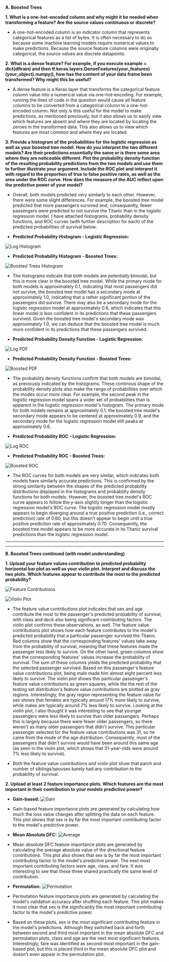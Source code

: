 **A. Boosted Trees**

  **1. What is a one-hot-encoded column and why might it be needed when transforming a feature?  Are the source values continuous or discrete?**
  
*  A one-hot-encoded column is an indicator column that represents categorical features as a list of bytes.  It is often necessary to do so because some machine learning models require numerical values to make predictions.  Because the source feature columns were originally categorical, the source values are discrete datapoints.

  **2. What is a dense feature?  For example, if you execute example = dict(dftrain) and then tf.keras.layers.DenseFeatures(your_features)(your_object).numpy(), how has the content of your data frame been transformed?  Why might this be useful?**
  
*  A dense feature is a Keras layer that transforms the categorical feature column value into a numerical value via one-hot-encoding.  For example, running the lines of code in the question would cause all feature columns to be converted from a categorical column to a one-hot-encoded column.  Not only is this useful for the model to make predictions, as mentioned previously, but it also allows us to easily view which features are absent and where they are located by locating the zeroes in the transformed data.  This also allows us to view which features are most common and where they are located.

  **3. Provide a histogram of the probabilities for the logistic regression as well as your boosted tree model.  How do you interpret the two different models?  Are their predictions essentially the same or is there some area where they are noticeable different.  Plot the probability density function of the resulting probability predictions from the two models and use them to further illustrate your argument.  Include the ROC plot and interpret it with regard to the proportion of true to false positive rates, as well as the area under the ROC curve.  How does the measure of the AUC reflect upon the predictive power of your model?**
  
*  Overall, both models predicted very similarly to each other.  However, there were some slight differences.  For example, the boosted tree model predicted that more passengers survived and, consequently, fewer passengers were predicted to not survive the Titanic than in the logistic regression model.  I have attached histograms, probability density functions, and ROC curves (with further description for each) of the predicted probabilities of survival below.

*  **Predicted Probability Histogram - Logistic Regression:**

  ![Log Histogram](linear_predictions.png)

*  **Predicted Probability Histogram - Boosted Trees:**

  ![Boosted Trees Histogram](boosted_predictions.png)

*  The histograms indicate that both models are potentially bimodal, but this is more clear in the boosted tree model.  While the primary mode for both models is approximately 0.1, indicating that most passengers did not survive, the boosted tree model has a secondary mode at approximately 1.0, indicating that a rather significant portion of the passengers did survive.  There may also be a secondary mode for the logistic regression model at approximately 0.6, which indicates that this linear model is less confident in its predictions that these passengers survived.  Given the boosted tree model's secondary mode was approximately 1.0, we can deduce that the boosted tree model is much more confident in its predictions that these passengers survived.



*  **Predicted Probability Density Function - Logistic Regression:**

  ![Log PDF](linear_pdf.png)

*  **Predicted Probability Density Function - Boosted Trees:**

  ![Boosted PDF](boosted_pdf.png)

*  The probability density functions confirm that both models are bimodal, as previously indicated by the histograms.  These continous shape of the probability density plots also make the range of probabilities over which the modes occur more clear.  For example, the second peak in the logistic regression model spans a wider set of probabilities than is apparent in the logistic regression model's histogram.  The primary mode for both models remains at approximately 0.1, the boosted tree model's secondary mode appears to be centered at approximately 0.9, and the secondary mode for the logistic regression model still peaks at approximately 0.6.



*  **Predicted Probability ROC - Logistic Regression:**

  ![Log ROC](linear_ROC.png)

*  **Predicted Probability ROC - Boosted Trees:**

  ![Boosted ROC](boosted_ROC.png)

*  The ROC curves for both models are very similar, which indicates both models have similarly accurate predictions.  This is confirmed by the strong similarity between the shapes of the predicted probability distributions displayed in the histograms and probability density functions for both models.  However, the boosted tree model's ROC curve appears to follow the y-axis slightly longer than the logistic regression model's ROC curve.  The logistic regression model mostly appears to begin diverging around a true positive prediction (i.e., correct prediction) rate of 0.60, but this doesn't appear to begin until a true positive prediction rate of approximately 0.70.  Consequently, the boosted tree model appears to be more accurate in its Titanic survival predictions than the logistic regression model.



---
---

**B. Boosted Trees continued (with model understanding)**

  **1. Upload your feature values contribution to predicted probability horizontal bar plot as well as your violin plot.  Interpret and discuss the two plots.  Which features appear to contribute the most to the predicted probability?**
  
  ![Feature Contributions](featcontributions.png)
  
  ![Violin Plot](violin.png)
  
*  The feature value contributions plot indicates that sex and age contribute the most to the passenger's predicted probability of survival, with class and deck also being significant contributing factors.  The violin plot confirms these observations, as well.  The feature value contributions plot shows how each feature contributes to the model's predicted probability that a particular passenger survived the Titanic.  Red columns show that the corresponding features' values take away from the probability of survival, meaning that these features made the passenger less likely to survive.  On the other hand, green columns show that the corresponding features' values increase the probability of survival.  The sum of these columns yields the predicted probability that the selected passenger survived.  Based on this passenger's feature value contributions plot, being male made him almost eight percent less likely to survive.  The violin plot shows this particular passenger's feature value contributions as green squares, while the the rest of the testing set distribution's feature value contributions are plotted as gray regions.  Interestingly, the gray region representing the feature value for sex shows that females are typically around 17% more likely to survive, while males are typically around 7% less likely to survive.  Looking at the violin plot, I also thought it was interesting to see that younger passengers were less likely to survive than older passengers.  Perhaps this is largely because there were fewer older passengers, so there weren't as many older passengers that didn't survive.  This particular passenger selected for the feature value contributions was 31, so he came from the mode of the age distribution.  Consequently, most of the passengers that didn't survive would have been around this same age (as seen in the violin plot, which shows that 31-year-olds were around 7% less likely to survive).

*  Both the feature value contributions and violin plot show that parch and number of siblings/spouses barely had any contribution to the probability of survival.

  **2. Upload at least 2 feature importance plots.  Which features are the most important in their contribution to your models predictive power?**
  
* **Gain-based:**
  ![Gain](gain.png)
  
* Gain-based feature importance plots are generated by calculating how much the loss value changes after splitting the data on each feature.  This plot shows that sex is by far the most important contributing factor to the model's predictive power.
  
* **Mean Absolute DFC:**
  ![Average](avg.png)
  
* Mean absolute DFC feature importance plots are generated by calculating the average absolute value of the directional feature contributions.  This plot also shows that sex is by far the most important contributing factor to the model's predictive power.  The next most important contributing factors were age, class, and fare.  It was interesting to see that these three shared practically the same level of contribution.

* **Permutation:**
  ![Permutation](permutation.png)
  
* Permutation feature importance plots are generated by calculating the model's validation accuracy after shuffling each feature.  This plot makes it most clear that sex is the significantly the most important contributing factor to the model's predictive power.  
  
*  Based on these plots, sex is the most significant contributing feature in the model's predictions.  Although they switched back and forth between second and third most important in the mean absolute DFC and permutation plots, class and age are the next most significant features.  Interestingly, fare was identified as second-most important in the gain-based plot, but this is placed third in the mean absolute DFC plot and doesn't even appear in the permutation plot.
